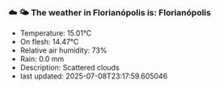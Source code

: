 ### ☁️ 🌤️  The weather in Florianópolis is: Florianópolis

- Temperature: 15.01°C
- On flesh: 14.47°C
- Relative air humidity: 73%
- Rain: 0.0 mm
- Description: Scattered clouds
- last updated: 2025-07-08T23:17:59.605046
